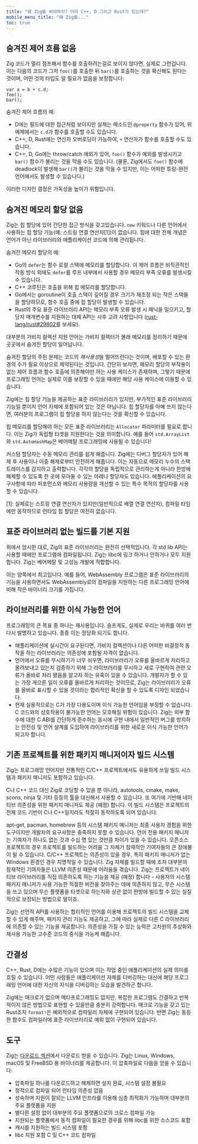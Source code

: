 ```yaml
---
title: "왜 Zig를 써야하지? 이미 C++, D 그리고 Rust가 있는데?"
mobile_menu_title: "왜 Zig를..."
toc: true
---
```



## 숨겨진 제어 흐름 없음

Zig 코드가 멀리 점프해서 함수를 호출하려는걸로 보이지 않다면, 실제로 그런겁니다. 이는 다음의 코드가 그저 `foo()`를 호출한 뒤 `bar()`를 호출하는 것을 확신해도 된다는 것이며, 어떤 것의 타입도 알 필요가 없음을 보장합니다:

```zig
var a = b + c.d;
foo();
bar();
```

숨겨진 제어 흐름의 예:

* D에는 필드에 대한 접근처럼 보이지만 실제는 메소드인 `@property` 함수가 있어, 위 예제에서는 `c.d`가 함수를 호출할 수도 있습니다.
* C++, D, Rust에는 연산자 오버로딩이 가능하여, `+` 연산자가 함수를 호출할 수도 있습니다.
* C++, D, Go에는 throw/catch 예외가 있어, `foo()` 함수가 예외를 발생시키고 `bar()` 함수가 불리는 것을 막을 수도 있습니다. (물론, Zig에서도 `foo()` 함수에 deadlock이 발생해 `bar()`가 불리는 것을 막을 수 있지만, 이는 어떠한 튜링-완전 언어에서도 발생할 수 있습니다.)

이러한 디자인 결정은 가독성을 높이기 위함입니다.

## 숨겨진 메모리 할당 없음

Zig는 힙 할당에 있어 간단한 접근 방식을 갖고있습니다. `new` 키워드나
다른 언어에서 사용하는 힙 할당 기능(예: 스트링 연결 연산자[1])이 없습니다.
힙에 대한 전체 개념은 언어가 아닌 라이브러리와 애플리케이션 코드에 의해 관리됩니다.

숨겨진 메모리 할당의 예:

* Go의 `defer`는 함수 로컬 스택에 메모리를 할당합니다. 이 제어 흐름은 비직관적인 작동 방식 외에도
  `defer`를 루프 내부에서 사용할 경우 메모리 부족 오류를
  발생시킬 수 있습니다.
* C++ 코루틴은 호출을 위해 힙 메모리를 할당합니다.
* Go에서는 goroutine이 호출 스택이 깊어질 경우 크기가 재조정 되는 작은 스택들을
  할당하므로, 함수 호출 중에 힙 할당이 발생할 수 있습니다.
* Rust의 주요 표준 라이브러리 API는 메모리 부족 오류 발생 시 패닉을 일으키고,
  할당자 매개변수를 지원하는 대체 API는 사후 고려 사항입니다
  ([rust-lang/rust#29802](https://github.com/rust-lang/rust/issues/29802)를 보세요).

대부분의 가비지 컬렉션 지원 언어는 가비지 컬렉터가 몰래 메모리를 정리하기 때문에
곳곳에서 숨겨진 할당이 일어납니다.

숨겨진 할당의 주된 문제는 코드의 *재사용성*을 떨어뜨린다는 것이며,
배포할 수 있는 환경의 수가 필요 이상으로 제약된다는 것입니다.
간단히 보자면, 메모리 할당의 부작용이 없는 제어 흐름과 함수 호출에
의존해야만 하는 사용 케이스가 존재하며,
그렇기 때문에 프로그래밍 언어는 실제로 이를 보장할 수 있을 때에만
해당 사용 케이스에 이용할 수 있습니다.

Zig에는 힙 할당 기능을 제공하는 표준 라이브러리가 있지만,
부가적인 표준 라이브러리 기능일 뿐이지 언어 자체에 포함되어 있는 것은 아닙니다.
힙 할당자를 아예 쓰지 않는다면, 여러분의 프로그램이 힙 할당을 하지 않는다는 것을 확신할 수 있습니다.

힙 메모리를 할당해야 하는 모든 표준 라이브러리는 `Allocator` 파라미터를 필요로 합니다.
이는 Zig가 독립형 타겟을 지원한다는 것을 의미합니다.
예를 들어 `std.ArrayList`와 `std.AutoHashMap`은 베어메탈 프로그래밍에 사용될 수 있습니다!

커스텀 할당자는 수동 메모리 관리를 쉽게 해줍니다. Zig에는 디버그 할당자가 있어
해제 후 사용이나 이중 해제로부터 안전하게 해줍니다. 이는 자동으로
메모리 누수의 스택 트레이스를 감지하고 출력합니다. 각각의 할당을 독립적으로 관리하는게 아니라
한방에 해제할 수 있도록 한 곳에 모아둘 수 있는 아레나 할당자도 있습니다.
애플리케이션의 요구사항에 따라 퍼포먼스와 메모리 사용량을 개선할 수 있는
특수 목적의 할당자를 사용할 수 있습니다.

[1]: 실제로는 스트링 연결 연산자가 있지만(일반적으로 배열 연결 연산자), 컴파일 타임에만 동작하므로 런타임 힙 할당은 여전히 없습니다.

## 표준 라이브러리 없는 빌드를 기본 지원

위에서 암시한 대로, Zig의 표준 라이브러리는 완전히 선택적입니다. 각 std lib API는 사용할 때에만
프로그램에 컴파일됩니다. Zig는 libc에 링크 하거나 안하거나 모두 지원합니다.
Zig는 베어메탈 및 고성능 개발에 적합합니다.

이는 양쪽에서 최고입니다. 예를 들어, WebAssembly 프로그램은
표준 라이브러리의 기능을 사용하면서도 WebAssembly로의 컴파일을 지원하는 다른 프로그래밍 언어에 비해
작은 바이너리 크기를 가집니다.

## 라이브러리를 위한 이식 가능한 언어

프로그래밍의 큰 목표 중 하나는 재사용입니다. 슬프게도, 실제로 우리는 바퀴를 여러 번 다시 발명하고 있습니다. 종종 이는 정당화 되기도 합니다.

 * 애플리케이션에 실시간이 요구된다면, 가비지 컬렉션이나 다른 어떠한 비결정적 동작을 하는 라이브러리는 의존성에 포함될 자격이 없습니다.
 * 언어에서 오류를 무시하기가 너무 쉬우면, 라이브러리가 오류를 올바르게 처리하고 올려보내고 있는지 검증하기 위해 그 라이브러리를 무시하고 새로 구현하여 관련 오류가 올바로 처리 됐음을 알고자 하는 유혹이 있을 수 있습니다. 개발자가 할 수 있는 가장 게으른 일이 오류를 올바르게 처리하는 것이므로, Zig는 라이브러리가 오류를 올바로 표시할 수 있을 것이라는 합리적인 확신을 할 수 있도록 디자인 되었습니다.
 * 현재 실용적으로는 C가 가장 다용도이며 이식 가능한 언어임을 부정할 수 없습니다. C 코드와의 상호작용이 불가능한 언어는 모호해질 위험이 있습니다. Zig는 외부 함수에 대한 C ABI를 간단하게 준수하는 동시에 구현 내에서 일반적인 버그를 방지하는 안전성 및 언어 설계를 도입하여 라이브러리를 위한 새로운 이식 가능한 언어가 되고자 합니다.

## 기존 프로젝트를 위한 패키지 매니저이자 빌드 시스템

Zig는 프로그래밍 언어지만 전통적인 C/C++ 프로젝트에서도 유용하게 쓰일 빌드 시스템과 패키지 매니저도 포함하고 있습니다.

C나 C++ 코드 대신 Zig로 코딩할 수 있을 뿐 아니라, autotools, cmake, make, scons, ninja 및 기타 등등의 툴을 대신해서 사용할 수 있습니다. 또 여기에 기반해 네이티브 의존성을 위한 패키지 매니저도 제공 (예정) 합니다. 이 빌드 시스템은 프로젝트의 전체 코드 기반이 C나 C++일지라도 적절히 동작하도록 되어 있습니다.

apt-get, pacman, homebrew 등의 시스템 패키지 매니저는 최종 사용자 경험을 위한 도구이지만 개발자의 요구사항은 충족하지 못할 수 있습니다. 언어 전용 패키지 매니저는 기여자가 하나도 없는 것과 수십 명 있는 것만큼 차이가 있을 수 있습니다. 오픈소스 프로젝트의 경우 프로젝트를 빌드하는 어려움 그 자체가 잠재적인 기여자들의 큰 장애물이 될 수 있습니다. C/C++ 프로젝트는 의존성이 있을 경우, 특히 패키지 매니저가 없는 Windows 환경인 경우 치명적일 수 있습니다. Zig 자체를 빌드할 때에 조차 대부분의 잠재적인 기여자들은 LLVM 의존성 때문에 어려움을 겪습니다. Zig는 프로젝트가 네이티브 라이브러리를 직접 의존하도록 하는 기능을 제공 (예정) 합니다 - 사용자의 시스템 패키지 매니저가 사용 가능한 적절한 버전을 찾아주는 데에 의존하지 않고, 무슨 시스템을 쓰고 있으며 무슨 플랫폼을 타겟으로 하는지와 상관 없이 한방에 빌드할 수 있는 실질적으로 보장되는 방법으로 말이죠.

Zig는 선언적 API를 사용하는 합리적인 언어를 이용해 프로젝트의 빌드 시스템을 교체할 수 있게 해주며, 패키지 관리 기능도 제공하고, 그에 따라 실제로 다른 C 라이브러리에 의존할 수 있는 기능을 제공합니다. 의존성을 가질 수 있는 능력은 고차원의 추상화와 재사용 가능한 고수준 코드의 증식을 가능케 해줍니다.

## 간결성

C++, Rust, D에는 수많은 기능이 있으며 이는 작업 중인 애플리케이션의 실제 의미를 흐릴 수 있습니다. 어떤 사람들은 애플리케이션 자체를 디버깅하는 대신에 해당 프로그래밍 언어에 대한 자신의 지식을 디버깅하는 모습을 발견하곤 합니다.

Zig에는 매크로가 없으며 메타프로그래밍도 없지만, 복잡한 프로그램도 간결하고 반복적이지 않은 방법으로 표현할 수 있을만큼 충분히 강력합니다. 매크로 기능을 갖고 있는 Rust조차 `format!`은 예외적으로 컴파일러 자체에 구현되어 있습니다. 반면 Zig는 동등한 함수도 컴파일러에 표준 라이브러리로 예외 없이 구현되어 있습니다.

## 도구

Zig는 [다운로드 섹션](/download/)에서 다운로드 받을 수 있습니다. Zig는 Linux, Windows, macOS 및 FreeBSD 용 바이너리를 제공합니다. 이 압축파일로 다음을 얻을 수 있습니다:

* 압축파일 하나를 다운로드하고 해제하면 설치 완료, 시스템 설정 불필요
* 정적으로 컴파일 되어 런타임 의존성 없음
* 성숙하며 지원이 잘되는 LLVM 인프라를 이용해 심층 최적화가 가능하며 대부분의 주요 플랫폼을 지원
* 별다른 설정 없이 대부분의 주요 플랫폼으로의 크로스 컴파일 가능
* 지원되는 플랫폼에서 동적 컴파일이 필요한 경우를 위해 libc를 위한 소스코드 포함
* 캐시를 지원하는 빌드 시스템 포함
* libc 지원 포함 C 및 C++ 코드 컴파일
